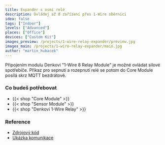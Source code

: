 ```yaml
---
title: Expandér s osmi relé
description: Ovládej až 8 zařízení přes 1-Wire sběrnici
idea: false
tags: ["Indoor"]
levels: ["Advanced"]
places: ["Office"]
devices: ["Custom Kit"]
images_preview: /projects/1-wire-relay-expander/preview.jpg
images_main: /projects/1-wire-relay-expander/main.jpg
author: "martin_hubacek"
---
```


Připojením modulu Denkovi "1-Wire 8 Relay Module" je možné ovládat silové spotřebiče. Příkaz pro sepnutí a rozepnutí relé se potom do Core Module posílá skrz MQTT bezdrátově.

### Co budeš potřebovat

* {{< shop "Core Module" >}}
* {{< shop "Sensor Module" >}}
* {{< shop "Denkovi 1-Wire Relay" >}}


### Reference

* [Zdrojový kód](https://github.com/blavka/bcf-denkovi-1wire-relay)
* [Ukázka komunikace](https://github.com/bigclownlabs/bcf-sdk/tree/master/_examples/onewire-relay)
